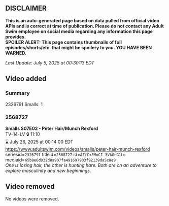 ## DISCLAIMER
**This is an auto-generated page based on data pulled from official video APIs and is correct at time of publication. Please do not contact any Adult Swim employee on social media regarding any information this page provides.**  
**SPOILER ALERT: This page contains thumbnails of full episodes/shorts/etc. that might be spoilery to you. YOU HAVE BEEN WARNED.**  

_Last Update: July 5, 2025 at 00:30:13 EDT_
## Video added
### Summary
2326791 Smalls: 1  
### 2568727
**Smalls S07E02 - Peter Hair/Munch Rexford**  
TV-14-LV 🔒 11:10  
⌛ July 26, 2025 at 00:14:00 EDT  
https://www.adultswim.com/videos/smalls/peter-hair-munch-rexford  
seriesid=`2326791` titleid=`2568727` id=`AZfCxEMoCI-3VkGoG1Lo` mediaid=`65b8e6d932d8a907fa491697933f92139da5c8e9`  
_One is losing hair, the other is hunting hare. Both are on an adventure to explore masculinity and new beginnings._  
## Video removed
No videos were removed.  
